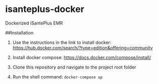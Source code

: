# isanteplus-docker
Dockerized iSantePlus EMR

##Installation

1. Use the instructions in the link to install docker: https://hub.docker.com/search/?type=edition&offering=community

2. Install docker compose: https://docs.docker.com/compose/install/

3. Clone this repository and navigate to the project root folder

4. Run the shell command: ```docker-compose up```
